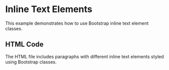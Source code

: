# Inline Text Elements

This example demonstrates how to use Bootstrap inline text element classes.

## HTML Code
The HTML file includes paragraphs with different inline text elements styled using Bootstrap classes.